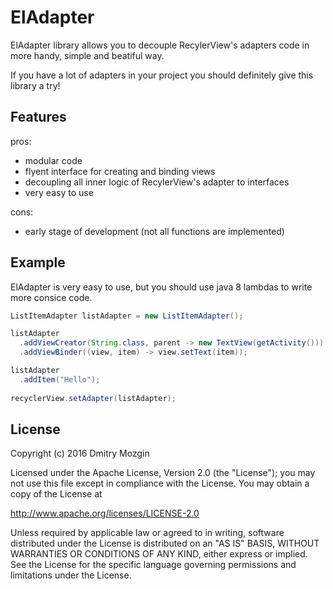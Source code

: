 ElAdapter
=========

ElAdapter library allows you to decouple RecylerView's adapters code in more handy, simple and beatiful way.

If you have a lot of adapters in your project you should definitely give this library a try!

Features
--------

pros:
* modular code
* flyent interface for creating and binding views
* decoupling all inner logic of RecylerView's adapter to interfaces
* very easy to use

cons:
* early stage of development (not all functions are implemented)


Example
-------

ElAdapter is very easy to use, but you should use java 8 lambdas to write more consice code.

```java
ListItemAdapter listAdapter = new ListItemAdapter();

listAdapter
  .addViewCreator(String.class, parent -> new TextView(getActivity()))
  .addViewBinder((view, item) -> view.setText(item));

listAdapter
  .addItem("Hello");
  
recyclerView.setAdapter(listAdapter);
```

License
-------

Copyright (c) 2016 Dmitry Mozgin

Licensed under the Apache License, Version 2.0 (the "License");
you may not use this file except in compliance with the License.
You may obtain a copy of the License at

http://www.apache.org/licenses/LICENSE-2.0

Unless required by applicable law or agreed to in writing, software
distributed under the License is distributed on an "AS IS" BASIS,
WITHOUT WARRANTIES OR CONDITIONS OF ANY KIND, either express or implied.
See the License for the specific language governing permissions and
limitations under the License.
